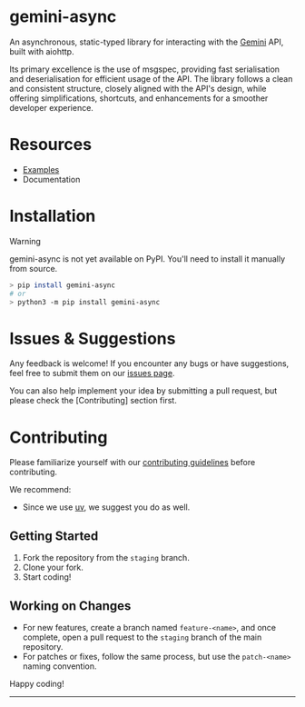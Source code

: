 # gemini-async
An asynchronous, static-typed library for interacting with the [Gemini] API, built with aiohttp.

Its primary excellence is the use of msgspec, providing fast serialisation and deserialisation for efficient usage of the API. The library follows a clean and consistent structure, closely aligned with the API's design, while offering simplifications, shortcuts, and enhancements for a smoother developer experience.

# Resources
- [Examples]
- Documentation

# Installation
> [!WARNING]
> gemini-async is not yet available on PyPI. You'll need to install it manually from source.
```sh
> pip install gemini-async
# or
> python3 -m pip install gemini-async
```

# Issues & Suggestions
Any feedback is welcome! If you encounter any bugs or have suggestions, feel free to submit them on our [issues page].

You can also help implement your idea by submitting a pull request, but please check the [Contributing] section first.

# Contributing

Please familiarize yourself with our [contributing guidelines] before contributing.

We recommend:
- Since we use [uv](https://astral.sh/uv), we suggest you do as well.

## Getting Started

1. Fork the repository from the `staging` branch.
2. Clone your fork.
3. Start coding!

## Working on Changes

- For new features, create a branch named `feature-<name>`, and once complete, open a pull request to the `staging` branch of the main repository.
- For patches or fixes, follow the same process, but use the `patch-<name>` naming convention.

Happy coding!

* * *

[Gemini]: https://deepmind.google/technologies/gemini/
[issues page]: https://github.com/stefanlight8/gemini-async/issues
[contributing guidelines]: ./CONTRIBUTING.md
[Examples]: ./examples
